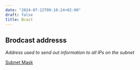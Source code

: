 ```yaml
---
date: "2024-07-22T09:10:24+02:00"
draft: false
title: Bcast
---
```


## Brodcast addresss

*Address used to send out information to all IPs on the subnet*

[Subnet
Mask](/Notes/posts/Network/basic_network_connections/subnet_mask)
